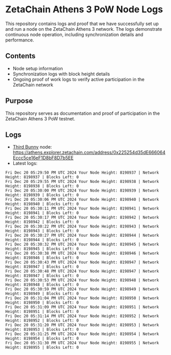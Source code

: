 # ZetaChain Athens 3 PoW Node Logs
This repository contains logs and proof that we have successfully set up and run a node on the ZetaChain Athens 3 network. The logs demonstrate continuous node operation, including synchronization details and performance.

## Contents
- Node setup information
- Synchronization logs with block height details
- Ongoing proof of work logs to verify active participation in the ZetaChain network

## Purpose
This repository serves as documentation and proof of participation in the ZetaChain Athens 3 PoW testnet.

## Logs

- [Third Bunny](https://thirdbunny.xyz/) node: https://athens.explorer.zetachain.com/address/0x225254d35dE666064Eccc5ce16eF1D8bF8D7b5EE
- Latest logs:
```
Fri Dec 20 05:29:50 PM UTC 2024 Your Node Height: 8198937 | Network Height: 8198937 | Blocks Left: 0
Fri Dec 20 05:29:55 PM UTC 2024 Your Node Height: 8198938 | Network Height: 8198938 | Blocks Left: 0
Fri Dec 20 05:30:00 PM UTC 2024 Your Node Height: 8198939 | Network Height: 8198939 | Blocks Left: 0
Fri Dec 20 05:30:06 PM UTC 2024 Your Node Height: 8198940 | Network Height: 8198940 | Blocks Left: 0
Fri Dec 20 05:30:11 PM UTC 2024 Your Node Height: 8198941 | Network Height: 8198941 | Blocks Left: 0
Fri Dec 20 05:30:17 PM UTC 2024 Your Node Height: 8198942 | Network Height: 8198942 | Blocks Left: 0
Fri Dec 20 05:30:22 PM UTC 2024 Your Node Height: 8198943 | Network Height: 8198943 | Blocks Left: 0
Fri Dec 20 05:30:27 PM UTC 2024 Your Node Height: 8198944 | Network Height: 8198944 | Blocks Left: 0
Fri Dec 20 05:30:32 PM UTC 2024 Your Node Height: 8198945 | Network Height: 8198945 | Blocks Left: 0
Fri Dec 20 05:30:38 PM UTC 2024 Your Node Height: 8198946 | Network Height: 8198946 | Blocks Left: 0
Fri Dec 20 05:30:43 PM UTC 2024 Your Node Height: 8198947 | Network Height: 8198947 | Blocks Left: 0
Fri Dec 20 05:30:48 PM UTC 2024 Your Node Height: 8198947 | Network Height: 8198947 | Blocks Left: 0
Fri Dec 20 05:30:53 PM UTC 2024 Your Node Height: 8198948 | Network Height: 8198948 | Blocks Left: 0
Fri Dec 20 05:30:59 PM UTC 2024 Your Node Height: 8198949 | Network Height: 8198949 | Blocks Left: 0
Fri Dec 20 05:31:04 PM UTC 2024 Your Node Height: 8198950 | Network Height: 8198950 | Blocks Left: 0
Fri Dec 20 05:31:09 PM UTC 2024 Your Node Height: 8198951 | Network Height: 8198951 | Blocks Left: 0
Fri Dec 20 05:31:14 PM UTC 2024 Your Node Height: 8198952 | Network Height: 8198952 | Blocks Left: 0
Fri Dec 20 05:31:20 PM UTC 2024 Your Node Height: 8198953 | Network Height: 8198953 | Blocks Left: 0
Fri Dec 20 05:31:25 PM UTC 2024 Your Node Height: 8198954 | Network Height: 8198954 | Blocks Left: 0
Fri Dec 20 05:31:30 PM UTC 2024 Your Node Height: 8198955 | Network Height: 8198955 | Blocks Left: 0
```
